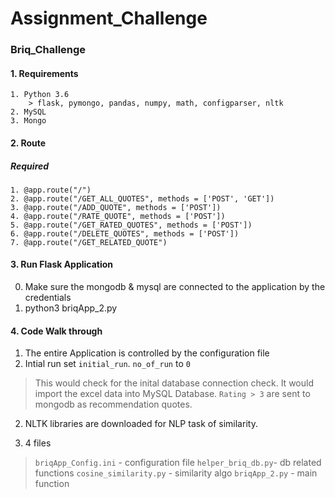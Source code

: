 # Assignment_Challenge

### Briq_Challenge

#### 1. Requirements

    1. Python 3.6
        > flask, pymongo, pandas, numpy, math, configparser, nltk
    2. MySQL
    3. Mongo
    
#### 2. Route
##### Required

    1. @app.route("/")
    2. @app.route("/GET_ALL_QUOTES", methods = ['POST', 'GET'])
    3. @app.route("/ADD_QUOTE", methods = ['POST'])
    4. @app.route("/RATE_QUOTE", methods = ['POST'])
    5. @app.route("/GET_RATED_QUOTES", methods = ['POST'])
    6. @app.route("/DELETE_QUOTES", methods = ['POST'])
    7. @app.route("/GET_RELATED_QUOTE")
    
#### 3. Run Flask Application
 0. Make sure the mongodb & mysql are connected to the application by the credentials
 1. python3 briqApp_2.py

#### 4. Code Walk through

1. The entire Application is controlled by the configuration file
  1. Intial run set `initial_run`. `no_of_run` to `0`
   > This would check for the inital database connection check.
   > It would import the excel data into MySQL Database. `Rating > 3` are sent to mongodb as recommendation quotes.
  2. NLTK libraries are downloaded for NLP task of similarity.
  
2. 4 files
 > `briqApp_Config.ini` - configuration file
 > `helper_briq_db.py`- db related functions
 > `cosine_similarity.py` - similarity algo
 > `briqApp_2.py` - main function
